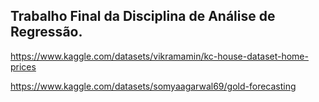 ## Trabalho Final da Disciplina de Análise de Regressão.




https://www.kaggle.com/datasets/vikramamin/kc-house-dataset-home-prices

https://www.kaggle.com/datasets/somyaagarwal69/gold-forecasting